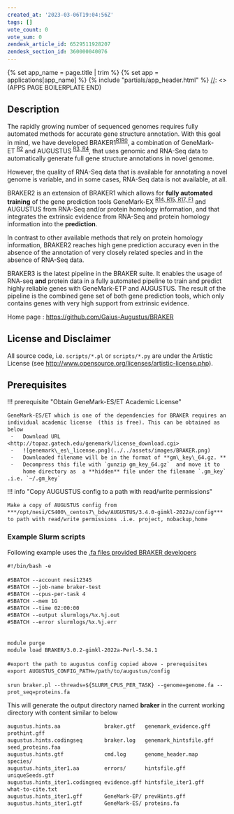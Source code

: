 ```yaml
---
created_at: '2023-03-06T19:04:56Z'
tags: []
vote_count: 0
vote_sum: 0
zendesk_article_id: 6529511928207
zendesk_section_id: 360000040076
---
```



[//]: <> (APPS PAGE BOILERPLATE START)
{% set app_name = page.title | trim %}
{% set app = applications[app_name] %}
{% include "partials/app_header.html" %}
[//]: <> (APPS PAGE BOILERPLATE END)

## Description

The rapidly growing number of sequenced genomes requires fully automated
methods for accurate gene structure annotation. With this goal in mind,
we have developed
BRAKER1<sup>[R1](https://github.com/Gaius-Augustus/BRAKER#f1)[R0](https://github.com/Gaius-Augustus/BRAKER#f0)</sup>,
a combination of
GeneMark-ET <sup>[R2](https://github.com/Gaius-Augustus/BRAKER#f2)</sup> and
AUGUSTUS <sup>[R3, ](https://github.com/Gaius-Augustus/BRAKER#f3)[R4](https://github.com/Gaius-Augustus/BRAKER#f4)</sup>,
that uses genomic and RNA-Seq data to automatically generate full gene
structure annotations in novel genome.

However, the quality of RNA-Seq data that is available for annotating a
novel genome is variable, and in some cases, RNA-Seq data is not
available, at all.

BRAKER2 is an extension of BRAKER1 which allows for **fully automated
training** of the gene prediction tools
GeneMark-EX <sup>[R14, ](https://github.com/Gaius-Augustus/BRAKER#f14)[R15, ](https://github.com/Gaius-Augustus/BRAKER#f15)[R17, ](https://github.com/Gaius-Augustus/BRAKER#f17)[F1](https://github.com/Gaius-Augustus/BRAKER#g1)</sup> and
AUGUSTUS from RNA-Seq and/or protein homology information, and that
integrates the extrinsic evidence from RNA-Seq and protein homology
information into the **prediction**.

In contrast to other available methods that rely on protein homology
information, BRAKER2 reaches high gene prediction accuracy even in the
absence of the annotation of very closely related species and in the
absence of RNA-Seq data.

BRAKER3 is the latest pipeline in the BRAKER suite. It enables the usage
of RNA-seq **and** protein data in a fully automated pipeline to train
and predict highly reliable genes with GeneMark-ETP and AUGUSTUS. The
result of the pipeline is the combined gene set of both gene prediction
tools, which only contains genes with very high support from extrinsic
evidence.

Home page : <https://github.com/Gaius-Augustus/BRAKER>

## License and Disclaimer

All source code, i.e. `scripts/*.pl` or `scripts/*.py` are under the
Artistic License
(see <http://www.opensource.org/licenses/artistic-license.php>).

## Prerequisites

!!! prerequisite "Obtain GeneMark-ES/ET Academic License"

    GeneMark-ES/ET which is one of the dependencies for BRAKER requires an individual academic license  (this is free). This can be obtained as below
     -   Download URL <http://topaz.gatech.edu/genemark/license_download.cgi>
     -   ![genemark\_es\_license.png](../../assets/images/BRAKER.png)
     -   Downloaded filename will be in the format of **gm\_key\_64.gz. **
     -   Decompress this file with `gunzip gm_key_64.gz`  and move it to
         home directory as  a **hidden** file under the filename `.gm_key` .i.e. `~/.gm_key`

!!! info "Copy AUGUSTUS config to a path with read/write permissions"

    Make a copy of AUGUSTUS config from ***/opt/nesi/CS400\_centos7\_bdw/AUGUSTUS/3.4.0-gimkl-2022a/config*** to path with read/write permissions .i.e. project, nobackup,home 

### Example Slurm scripts

Following example uses the [.fa files provided BRAKER developers](https://github.com/Gaius-Augustus/BRAKER/tree/master/example)

``` sl
#!/bin/bash -e

#SBATCH --account nesi12345
#SBATCH --job-name braker-test
#SBATCH --cpus-per-task 4
#SBATCH --mem 1G
#SBATCH --time 02:00:00
#SBATCH --output slurmlogs/%x.%j.out
#SBATCH --error slurmlogs/%x.%j.err


module purge
module load BRAKER/3.0.2-gimkl-2022a-Perl-5.34.1

#export the path to augustus config copied above - prerequisites
export AUGUSTUS_CONFIG_PATH=/path/to/augustus/config

srun braker.pl --threads=${SLURM_CPUS_PER_TASK} --genome=genome.fa --prot_seq=proteins.fa
```

This will generate the output directory named **braker** in the current
working directory with content similar to below 

``` sl
augustus.hints.aa              braker.gtf   genemark_evidence.gff  prothint.gff
augustus.hints.codingseq       braker.log   genemark_hintsfile.gff seed_proteins.faa
augustus.hints.gtf             cmd.log      genome_header.map      species/
augustus.hints_iter1.aa        errors/      hintsfile.gff          uniqueSeeds.gtf
augustus.hints_iter1.codingseq evidence.gff hintsfile_iter1.gff    what-to-cite.txt
augustus.hints_iter1.gff       GeneMark-EP/ prevHints.gff 
augustus.hints_iter1.gtf       GeneMark-ES/ proteins.fa 
```
